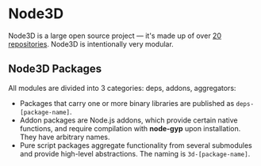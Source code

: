 # Node3D

Node3D is a large open source project &mdash; it's made up of over
[20 repositories](https://github.com/node-node3d). Node3D is intentionally very modular.


## Node3D Packages

All modules are divided into 3 categories: deps, addons, aggregators:

* Packages that carry one or more binary libraries are published as `deps-[package-name]`.
* Addon packages are Node.js addons, which provide certain native functions, and
require compilation with **node-gyp** upon installation. They have arbitrary names.
* Pure script packages aggregate functionality from several submodules
and provide high-level abstractions. The naming is `3d-[package-name]`.
